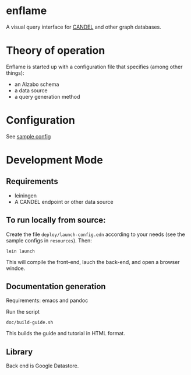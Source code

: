 # enflame

A visual query interface for [CANDEL](https://www.parkerici.org/research-project/candel-data-analysis-platform/) and other graph databases.


# Theory of operation

Enflame is started up with a configuration file that specifies (among other things):
- an Alzabo schema
- a data source
- a query generation method

# Configuration

See [sample config](resources/candel-config.edn)

# Development Mode

## Requirements

- leiningen
- A CANDEL endpoint or other data source


## To run locally from source:

Create the file `deploy/launch-config.edn` according to your needs (see the sample configs in `resources`). Then:

    lein launch

This will compile the front-end, lauch the back-end, and open a browser windoe.

## Documentation generation

Requirements: emacs and pandoc

Run the script

    doc/build-guide.sh
	
This builds the guide and tutorial in HTML format.



## Library

Back end is Google Datastore.


